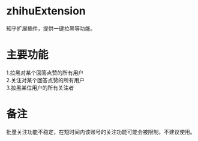 # zhihuExtension
知乎扩展插件，提供一键拉黑等功能。
# 主要功能
1.拉黑对某个回答点赞的所有用户  
2.关注对某个回答点赞的所有用户  
3.拉黑某位用户的所有关注者
# 备注
批量关注功能不稳定，在短时间内该账号的关注功能可能会被限制，不建议使用。
